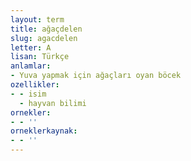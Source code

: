 ```yaml
---
layout: term
title: ağaçdelen
slug: agacdelen
letter: A
lisan: Türkçe
anlamlar:
- Yuva yapmak için ağaçları oyan böcek
ozellikler:
- - isim
  - hayvan bilimi
ornekler:
- - ''
orneklerkaynak:
- - ''
---
```

